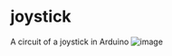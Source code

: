 # joystick
A circuit of a joystick in Arduino 
![image](https://github.com/user-attachments/assets/55c9add9-3e78-4990-ae9f-d76684d45502)
